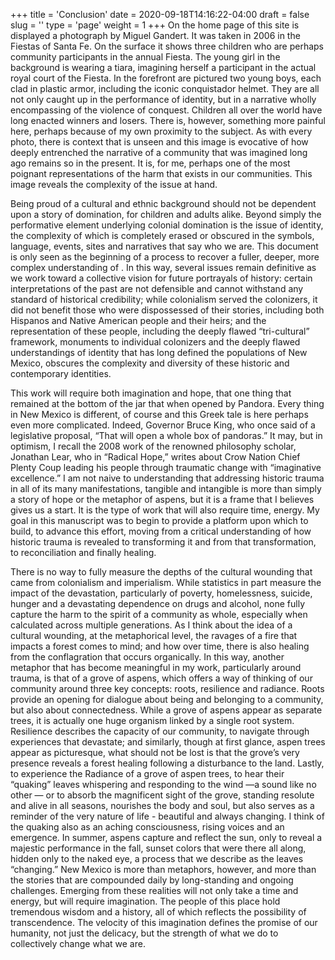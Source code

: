 +++
title = 'Conclusion'
date = 2020-09-18T14:16:22-04:00
draft = false
slug = ''
type = 'page'
weight = 1
+++
On the home page of this site is displayed a photograph by Miguel Gandert. It was taken in 2006 in the Fiestas of Santa Fe. On the surface it shows three children who are perhaps community participants in the annual Fiesta. The young girl in the background is wearing a tiara, imagining herself a participant in the actual royal court of the Fiesta. In the forefront are pictured two young boys, each clad in plastic armor, including the iconic conquistador helmet. They are all not only caught up in the performance of identity, but in a narrative wholly encompassing of the violence of conquest. Children all over the world have long enacted winners and losers. There is, however, something more painful here, perhaps because of my own proximity to the subject. As with every photo, there is context that is unseen and this image is evocative of how deeply entrenched the narrative of a community that was imagined long ago remains so in the present. It is, for me, perhaps one of the most poignant representations of the harm that exists in our communities. This image reveals the complexity of the issue at hand. 

Being proud of a cultural and ethnic background should not be dependent upon a story of domination, for children and adults alike. Beyond simply the performative element underlying colonial domination is the issue of identity, the complexity of which is completely erased or obscured in the symbols, language, events, sites and narratives that say who we are. This document is only seen as the beginning of a process to recover a fuller, deeper, more complex understanding of . In this way, several issues remain definitive as we work toward a collective vision for future portrayals of history: certain interpretations of the past are not defensible and cannot withstand any standard of historical credibility; while colonialism served the colonizers, it did not benefit those who were dispossessed of their stories, including both Hispanos and Native American people and their heirs; and the representation of these people, including the deeply flawed “tri-cultural” framework, monuments to individual colonizers and the deeply flawed understandings of identity that has long defined the populations of New Mexico, obscures the complexity and diversity of these historic and contemporary identities.

This work will require both imagination and hope, that one thing that remained at the bottom of the jar that when opened by Pandora. Every thing in New Mexico is different, of course and this Greek tale is here perhaps even more complicated. Indeed, Governor Bruce King, who once said of a legislative proposal, “That will open a whole box of pandoras.” It may, but in optimism, I recall the 2008 work of the renowned philosophy scholar, Jonathan Lear,  who in “Radical Hope,” writes about Crow Nation Chief Plenty Coup leading his people through traumatic change with “imaginative excellence.” I am not naive to understanding that addressing historic trauma in all of its many manifestations, tangible and intangible is more than simply a story of hope or the metaphor of aspens, but it is a frame that I believes gives us a start. It is the type of work that will also require time, energy. My goal in this manuscript was to begin to provide a platform upon which to build, to advance this effort, moving from a critical understanding of how historic trauma is revealed to transforming it and from that transformation, to reconciliation and finally healing. 

There is no way to fully measure the depths of the cultural wounding that came from colonialism and imperialism. While statistics in part measure the impact of the devastation, particularly of poverty, homelessness, suicide, hunger and a devastating dependence on drugs and alcohol, none fully capture the harm to the spirit of a community as whole, especially when calculated across multiple generations. As I think about the idea of a cultural wounding, at the metaphorical level, the ravages of a fire that impacts a forest comes to mind; and how over time, there is also healing from the conflagration that occurs organically. 
In this way, another metaphor that has become meaningful in my work, particularly around trauma, is that of a grove of aspens, which offers a way of thinking of our community around three key concepts: roots, resilience and radiance. Roots provide an opening for dialogue about being and belonging to a community, but also about connectedness. While a grove of aspens appear as separate trees, it is actually one huge organism linked by a single root system. Resilience describes the capacity of our community, to navigate through experiences that devastate; and similarly, though at first glance, aspen trees appear as picturesque, what should not be lost is that the grove’s very presence reveals a forest healing following a disturbance to the land. Lastly, to experience the Radiance of a grove of aspen trees, to hear their “quaking” leaves whispering and responding to the wind —a sound like no other — or to absorb the magnificent sight of the grove, standing resolute and alive in all seasons, nourishes the body and soul, but also serves as a reminder of the very nature of life - beautiful and always changing. I think of the quaking also as an aching consciousness, rising voices and an emergence. In summer, aspens capture and reflect the sun, only to reveal a majestic performance in the fall, sunset colors that were there all along, hidden only to the naked eye, a process that we describe as the leaves “changing.” 
New Mexico is more than metaphors, however, and more than the stories that are compounded daily by long-standing and ongoing challenges. Emerging from these realities will not only take a time and energy, but will require imagination. The people of this place hold tremendous wisdom and a history, all of which reflects the possibility of transcendence. The velocity of this imagination defines the promise of our humanity, not just the delicacy, but the strength of what we do to collectively change what we are.